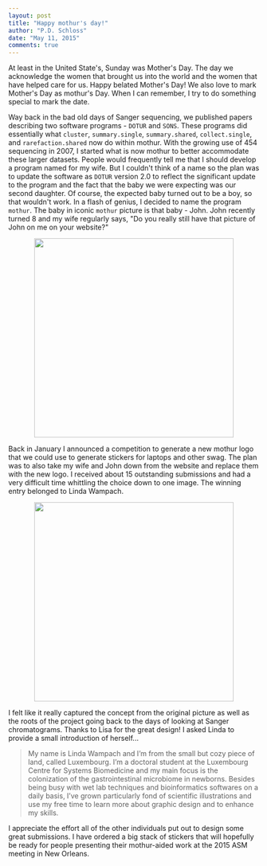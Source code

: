 ```yaml
---
layout: post
title: "Happy mothur's day!"
author: "P.D. Schloss"
date: "May 11, 2015"
comments: true
---
```


At least in the United State's, Sunday was Mother's Day. The day we acknowledge the women that brought us into the world and the women that have helped care for us. Happy belated Mother's Day! We also love to mark Mother's Day as mothur's Day. When I can remember, I try to do something special to mark the date.

Way back in the bad old days of Sanger sequencing, we published papers describing two software programs - `DOTUR` and `SONS`. These programs did essentially what `cluster`, `summary.single`, `summary.shared`, `collect.single`, and `rarefaction.shared` now do within mothur. With the growing use of 454 sequencing in 2007, I started what is now mothur to better accommodate these larger datasets. People would frequently tell me that I should develop a program named for my wife. But I couldn't think of a name so the plan was to update the software as `DOTUR` version 2.0 to reflect the significant update to the program and the fact that the baby we were expecting was our second daughter. Of course, the expected baby turned out to be a boy, so that wouldn't work. In a flash of genius, I decided to name the program `mothur`. The baby in iconic `mothur` picture is that baby - John. John recently turned 8 and my wife regularly says, "Do you really still have that picture of John on me on your website?"

<img src="http://www.mothur.org/images/SJ.JPG" style="margin:0px auto;display:block" width="400">

Back in January I announced a competition to generate a new mothur logo that we could use to generate stickers for laptops and other swag. The plan was to also take my wife and John down from the website and replace them with the new logo. I received about 15 outstanding submissions and had a very difficult time whittling the choice down to one image. The winning entry belonged to Linda Wampach.

<img src="{{ site.url }}/assets/mothur_RGB.png" style="margin:0px auto;display:block" width="400">

I felt like it really captured the concept from the original picture as well as the roots of the project going back to the days of looking at Sanger chromatograms. Thanks to Lisa for the great design! I asked Linda to provide a small introduction of herself...

> My name is Linda Wampach and I’m from the small but cozy piece of land, called Luxembourg. I’m a doctoral student at the Luxembourg Centre for Systems Biomedicine and my main focus is the colonization of the gastrointestinal microbiome in newborns. Besides being busy with wet lab techniques and bioinformatics softwares on a daily basis, I’ve grown particularly fond of scientific illustrations and use my free time to learn more about graphic design and to enhance my skills.

I appreciate the effort all of the other individuals put out to design some great submissions. I have ordered a big stack of stickers that will hopefully be ready for people presenting their mothur-aided work at the 2015 ASM meeting in New Orleans.
